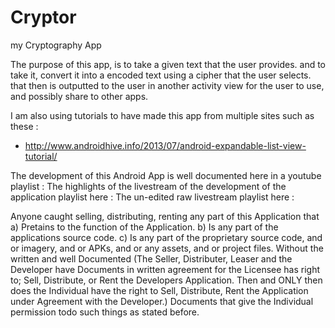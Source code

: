 # Cryptor
my Cryptography App

The purpose of this app, is to take a given text that the user provides. and to take it, convert it into a encoded text using a cipher that the user selects. that then is outputted to the user in another activity view for the user to use, and possibly share to other apps.

I am also using tutorials to have made this app from multiple sites such as these :
* http://www.androidhive.info/2013/07/android-expandable-list-view-tutorial/

The development of this Android App is well documented here in a youtube playlist :
The highlights of the livestream of the development of the application playlist here :
The un-edited raw livestream playlist here : 

Anyone caught selling, distributing, renting any part of this Application that a) Pretains to the function of the Application. b) Is any part of the applications source code. c) Is any part of the proprietary source code, and or imagery, and or APKs, and or any assets, and or project files. Without the written and well Documented (The Seller, Distributer, Leaser and the Developer have Documents in written agreement for the Licensee has right to; Sell, Distribute, or Rent the Developers Application. Then and ONLY then does the Individual have the right to Sell, Distribute, Rent the Application under Agreement with the Developer.) Documents that give the Individual permission todo such things as stated before.
